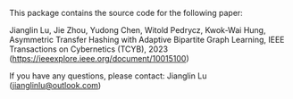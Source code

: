 This package contains the source code for the following paper:

Jianglin Lu, Jie Zhou, Yudong Chen, Witold Pedrycz, Kwok-Wai Hung, Asymmetric Transfer Hashing with Adaptive Bipartite Graph Learning, IEEE Transactions on Cybernetics (TCYB), 2023 (https://ieeexplore.ieee.org/document/10015100)

If you have any questions, please contact: Jianglin Lu (jianglinlu@outlook.com)
